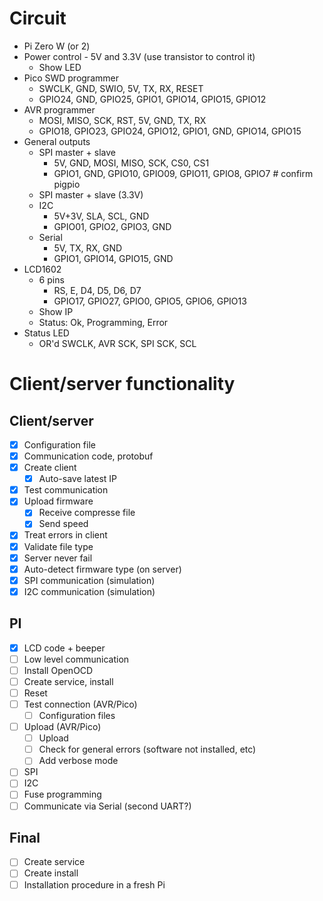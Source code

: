 # Circuit

- Pi Zero W (or 2)
- Power control - 5V and 3.3V (use transistor to control it)
  - Show LED
- Pico SWD programmer
  - SWCLK,  GND, SWIO,   5V,    TX,     RX,     RESET
  - GPIO24, GND, GPIO25, GPIO1, GPIO14, GPIO15, GPIO12
- AVR programmer
  - MOSI,   MISO,   SCK,    RST,    5V,    GND, TX,     RX
  - GPIO18, GPIO23, GPIO24, GPIO12, GPIO1, GND, GPIO14, GPIO15
- General outputs
  - SPI master + slave
    - 5V,    GND, MOSI,   MISO,   SCK,    CS0,   CS1
    - GPIO1, GND, GPIO10, GPIO09, GPIO11, GPIO8, GPIO7    # confirm pigpio
  - SPI master + slave (3.3V)
  - I2C
    - 5V+3V,  SLA,   SCL,   GND
    - GPIO01, GPIO2, GPIO3, GND
  - Serial
    - 5V,    TX,     RX,     GND
    - GPIO1, GPIO14, GPIO15, GND
- LCD1602
  - 6 pins
    - RS,     E,      D4,    D5,    D6,    D7
    - GPIO17, GPIO27, GPIO0, GPIO5, GPIO6, GPIO13
  - Show IP
  - Status: Ok, Programming, Error
- Status LED
  - OR'd SWCLK, AVR SCK, SPI SCK, SCL

# Client/server functionality

## Client/server

- [x] Configuration file
- [x] Communication code, protobuf
- [x] Create client
  - [x] Auto-save latest IP
- [x] Test communication
- [x] Upload firmware
  - [x] Receive compresse file
  - [x] Send speed
- [x] Treat errors in client
- [x] Validate file type
- [x] Server never fail
- [x] Auto-detect firmware type (on server)
- [x] SPI communication (simulation)
- [x] I2C communication (simulation)

## PI

- [x] LCD code + beeper
- [ ] Low level communication
- [ ] Install OpenOCD
- [ ] Create service, install
- [ ] Reset
- [ ] Test connection (AVR/Pico)
  - [ ] Configuration files
- [ ] Upload (AVR/Pico)
  - [ ] Upload
  - [ ] Check for general errors (software not installed, etc)
  - [ ] Add verbose mode
- [ ] SPI
- [ ] I2C
- [ ] Fuse programming
- [ ] Communicate via Serial (second UART?)

## Final

- [ ] Create service
- [ ] Create install
- [ ] Installation procedure in a fresh Pi
